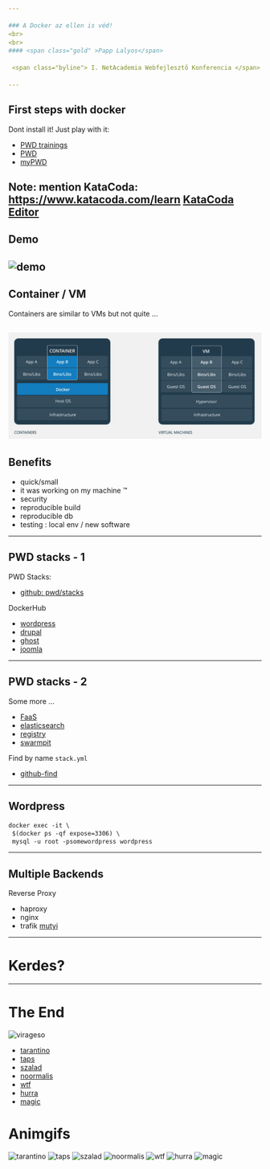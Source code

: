 ```yaml
---

### A Docker az ellen is véd!
<br>
<br>
#### <span class="gold" >Papp Lalyos</span>

 <span class="byline"> I. NetAcademia Webfejlesztő Konferencia </span>

---
```


## First steps with docker

Dont install it! Just play with it: 

- [PWD trainings](http://training.play-with-docker.com)
- [PWD](http://play-with-docker.com)
- [myPWD](http://pwd.lalyo.sh)

Note:
mention KataCoda: https://www.katacoda.com/learn 
[KataCoda](https://www.katacoda.com/courses/docker/playground)
[Editor](https://www.katacoda.com/courses/golang/playground)
---
 ## Demo
![demo](https://s3.amazonaws.com/media-p.slid.es/uploads/lalyos/images/943459/tenyer-dorzsol.gif)
---

## Container / VM

Containers are similar to VMs but not quite ...

![container-vm](assets/docker-cont-vm.png)
---
## Benefits

- quick/small
- it was working on my machine &#8482;
- security
- reproducible build
- reproducible db
- testing : local env / new software   

---
## PWD stacks - 1

PWD Stacks:
- [github: pwd/stacks](https://github.com/play-with-docker/stacks/)

DockerHub
- [wordpress](https://hub.docker.com/_/wordpress/)
- [drupal](https://hub.docker.com/_/drupal/)
- [ghost](https://hub.docker.com/_/ghost/)
- [joomla](https://hub.docker.com/_/joomla/)

---
## PWD stacks - 2

Some more ...

- [FaaS](https://raw.githubusercontent.com/openfaas/faas/master/docker-compose.yml)
- [elasticsearch](https://hub.docker.com/_/elasticsearch/)
- [registry](https://hub.docker.com/_/registry/)
- [swarmpit](https://github.com/swarmpit/swarmpit)

Find by name `stack.yml`
- [github-find](https://github.com/docker-library/docs/find/master)

---
## Wordpress

```
docker exec -it \
 $(docker ps -qf expose=3306) \
 mysql -u root -psomewordpress wordpress
```
---

## Multiple Backends

Reverse Proxy
- haproxy
- nginx
- trafik [mutyi](https://docs.traefik.io)

---
# Kerdes?

---

# The End

![virageso](https://gifszinhaz.s3.amazonaws.com/uploads/gif/055_2_anim.gif)

 
- [tarantino](https://i.pinimg.com/originals/22/e2/21/22e221cd7f2e208aa2f08a550ef81471.gif)
- [taps](http://i.imgur.com/OoybIc2.gif)
- [szalad](https://i.makeagif.com/media/5-14-2015/sOnIJG.gif)
- [noormalis](https://i.makeagif.com/media/11-10-2015/SgtFEy.gif)
- [wtf](https://gifszinhaz.s3.amazonaws.com/uploads/gif/015_2_anim.gif)
- [hurra](https://gifszinhaz.s3.amazonaws.com/uploads/gif/038_2_anim.gif)
- [magic](https://i.giphy.com/ujUdrdpX7Ok5W.gif)


# Animgifs
![tarantino](https://i.pinimg.com/originals/22/e2/21/22e221cd7f2e208aa2f08a550ef81471.gif)
![taps](http://i.imgur.com/OoybIc2.gif)
![szalad](https://i.makeagif.com/media/5-14-2015/sOnIJG.gif)
![noormalis](https://i.makeagif.com/media/11-10-2015/SgtFEy.gif)
![wtf](https://gifszinhaz.s3.amazonaws.com/uploads/gif/015_2_anim.gif)
![hurra](https://gifszinhaz.s3.amazonaws.com/uploads/gif/038_2_anim.gif)
![magic](https://i.giphy.com/ujUdrdpX7Ok5W.gif)
